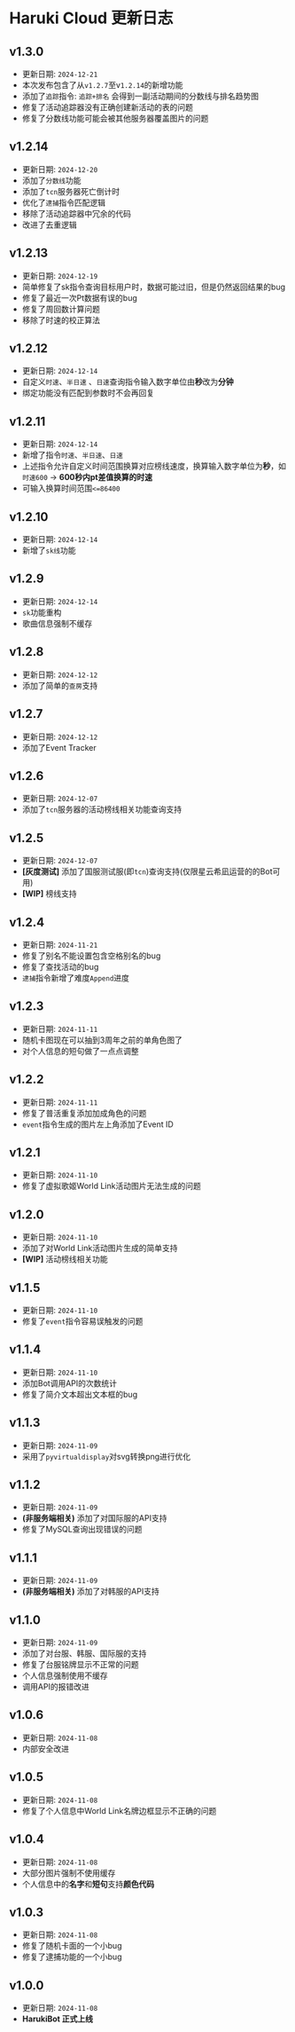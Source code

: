 # Haruki Cloud 更新日志

## v1.3.0
+ 更新日期: `2024-12-21`
+ 本次发布包含了从`v1.2.7`至v`1.2.14`的新增功能
+ 添加了`追踪`指令: `追踪+排名` 会得到一副活动期间的分数线与排名趋势图
+ 修复了活动追踪器没有正确创建新活动的表的问题
+ 修复了分数线功能可能会被其他服务器覆盖图片的问题

## v1.2.14
+ 更新日期: `2024-12-20`
+ 添加了`分数线`功能
+ 添加了`tcn`服务器死亡倒计时
+ 优化了`逮捕`指令匹配逻辑
+ 移除了活动追踪器中冗余的代码
+ 改进了去重逻辑

## v1.2.13
+ 更新日期: `2024-12-19`
+ 简单修复了sk指令查询目标用户时，数据可能过旧，但是仍然返回结果的bug
+ 修复了最近一次Pt数据有误的bug
+ 修复了周回数计算问题
+ 移除了时速的校正算法

## v1.2.12
+ 更新日期: `2024-12-14`
+ 自定义`时速`、`半日速` 、`日速`查询指令输入数字单位由**秒**改为**分钟**
+ 绑定功能没有匹配到参数时不会再回复

## v1.2.11
+ 更新日期: `2024-12-14`
+ 新增了指令`时速`、`半日速`、`日速`
+ 上述指令允许自定义时间范围换算对应榜线速度，换算输入数字单位为**秒**，如`时速600` -> **600秒内pt差值换算的时速**
+ 可输入换算时间范围`<=86400`

## v1.2.10
+ 更新日期: `2024-12-14`
+ 新增了`sk线`功能

## v1.2.9
+ 更新日期: `2024-12-14`
+ `sk`功能重构
+ 歌曲信息强制不缓存

## v1.2.8
+ 更新日期: `2024-12-12`
+ 添加了简单的`查房`支持

## v1.2.7
+ 更新日期: `2024-12-12`
+ 添加了Event Tracker

## v1.2.6
+ 更新日期: `2024-12-07`
+ 添加了`tcn`服务器的活动榜线相关功能查询支持

## v1.2.5
+ 更新日期: `2024-12-07`
+ **[灰度测试]** 添加了国服测试服(即`tcn`)查询支持(仅限星云希凪运营的的Bot可用)
+ **[WIP]** 榜线支持

## v1.2.4
+ 更新日期: `2024-11-21`
+ 修复了别名不能设置包含空格别名的bug
+ 修复了查找活动的bug
+ `逮捕`指令新增了难度`Append`进度

## v1.2.3
+ 更新日期: `2024-11-11`
+ 随机卡图现在可以抽到3周年之前的单角色图了
+ 对个人信息的短句做了一点点调整

## v1.2.2
+ 更新日期: `2024-11-11`
+ 修复了普活重复添加加成角色的问题
+ `event`指令生成的图片左上角添加了Event ID

## v1.2.1
+ 更新日期: `2024-11-10`
+ 修复了虚拟歌姬World Link活动图片无法生成的问题

## v1.2.0
+ 更新日期: `2024-11-10`
+ 添加了对World Link活动图片生成的简单支持
+ **[WIP]** 活动榜线相关功能

## v1.1.5
+ 更新日期: `2024-11-10`
+ 修复了`event`指令容易误触发的问题

## v1.1.4
+ 更新日期: `2024-11-10`
+ 添加Bot调用API的次数统计
+ 修复了简介文本超出文本框的bug

## v1.1.3
+ 更新日期: `2024-11-09`
+ 采用了`pyvirtualdisplay`对svg转换png进行优化

## v1.1.2
+ 更新日期: `2024-11-09`
+ **(非服务端相关)** 添加了对国际服的API支持
+ 修复了MySQL查询出现错误的问题

## v1.1.1
+ 更新日期: `2024-11-09`
+ **(非服务端相关)** 添加了对韩服的API支持

## v1.1.0
+ 更新日期: `2024-11-09`
+ 添加了对台服、韩服、国际服的支持
+ 修复了台服铭牌显示不正常的问题
+ 个人信息强制使用不缓存
+ 调用API的报错改进

## v1.0.6
+ 更新日期: `2024-11-08`
+ 内部安全改进

## v1.0.5
+ 更新日期: `2024-11-08`
+ 修复了个人信息中World Link名牌边框显示不正确的问题

## v1.0.4
+ 更新日期: `2024-11-08`
+ 大部分图片强制不使用缓存
+ 个人信息中的**名字**和**短句**支持**颜色代码**

## v1.0.3
+ 更新日期: `2024-11-08`
+ 修复了随机卡面的一个小bug
+ 修复了逮捕功能的一个小bug

## v1.0.0
+ 更新日期: `2024-11-08`
+ **HarukiBot 正式上线**

